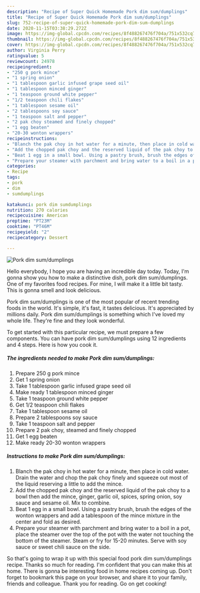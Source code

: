```yaml
---
description: "Recipe of Super Quick Homemade Pork dim sum/dumplings"
title: "Recipe of Super Quick Homemade Pork dim sum/dumplings"
slug: 752-recipe-of-super-quick-homemade-pork-dim-sum-dumplings
date: 2020-11-15T03:38:29.272Z
image: https://img-global.cpcdn.com/recipes/8f488267476f704a/751x532cq70/pork-dim-sumdumplings-recipe-main-photo.jpg
thumbnail: https://img-global.cpcdn.com/recipes/8f488267476f704a/751x532cq70/pork-dim-sumdumplings-recipe-main-photo.jpg
cover: https://img-global.cpcdn.com/recipes/8f488267476f704a/751x532cq70/pork-dim-sumdumplings-recipe-main-photo.jpg
author: Virginia Perry
ratingvalue: 5
reviewcount: 24978
recipeingredient:
- "250 g pork mince"
- "1 spring onion"
- "1 tablespoon garlic infused grape seed oil"
- "1 tablespoon minced ginger"
- "1 teaspoon ground white pepper"
- "1/2 teaspoon chili flakes"
- "1 tablespoon sesame oil"
- "2 tablespoons soy sauce"
- "1 teaspoon salt and pepper"
- "2 pak choy steamed and finely chopped"
- "1 egg beaten"
- "20-30 wonton wrappers"
recipeinstructions:
- "Blanch the pak choy in hot water for a minute, then place in cold water. Drain the water and chop the pak choy finely and squeeze out most of the liquid reserving a little to add the mince."
- "Add the chopped pak choy and the reserved liquid of the pak choy to a bowl then add the mince, ginger, garlic oil, spices, spring onion, soy sauce and sesame oil. Mix to combine."
- "Beat 1 egg in a small bowl. Using a pastry brush, brush the edges of the wonton wrappers and add a tablespoon of the mince mixture in the center and fold as desired."
- "Prepare your steamer with parchment and bring water to a boil in a pot, place the steamer over the top of the pot with the water not touching the bottom of the steamer. Steam or fry for 15-20 minutes. Serve with soy sauce or sweet chili sauce on the side."
categories:
- Recipe
tags:
- pork
- dim
- sumdumplings

katakunci: pork dim sumdumplings 
nutrition: 270 calories
recipecuisine: American
preptime: "PT23M"
cooktime: "PT46M"
recipeyield: "2"
recipecategory: Dessert

---
```



![Pork dim sum/dumplings](https://img-global.cpcdn.com/recipes/8f488267476f704a/751x532cq70/pork-dim-sumdumplings-recipe-main-photo.jpg)

Hello everybody, I hope you are having an incredible day today. Today, I'm gonna show you how to make a distinctive dish, pork dim sum/dumplings. One of my favorites food recipes. For mine, I will make it a little bit tasty. This is gonna smell and look delicious.

Pork dim sum/dumplings is one of the most popular of recent trending foods in the world. It's simple, it's fast, it tastes delicious. It's appreciated by millions daily. Pork dim sum/dumplings is something which I've loved my whole life. They're fine and they look wonderful.




To get started with this particular recipe, we must prepare a few components. You can have pork dim sum/dumplings using 12 ingredients and 4 steps. Here is how you cook it.

<!--inarticleads1-->

##### The ingredients needed to make Pork dim sum/dumplings:

1. Prepare 250 g pork mince
1. Get 1 spring onion
1. Take 1 tablespoon garlic infused grape seed oil
1. Make ready 1 tablespoon minced ginger
1. Take 1 teaspoon ground white pepper
1. Get 1/2 teaspoon chili flakes
1. Take 1 tablespoon sesame oil
1. Prepare 2 tablespoons soy sauce
1. Take 1 teaspoon salt and pepper
1. Prepare 2 pak choy, steamed and finely chopped
1. Get 1 egg beaten
1. Make ready 20-30 wonton wrappers




<!--inarticleads2-->

##### Instructions to make Pork dim sum/dumplings:

1. Blanch the pak choy in hot water for a minute, then place in cold water. Drain the water and chop the pak choy finely and squeeze out most of the liquid reserving a little to add the mince.
1. Add the chopped pak choy and the reserved liquid of the pak choy to a bowl then add the mince, ginger, garlic oil, spices, spring onion, soy sauce and sesame oil. Mix to combine.
1. Beat 1 egg in a small bowl. Using a pastry brush, brush the edges of the wonton wrappers and add a tablespoon of the mince mixture in the center and fold as desired.
1. Prepare your steamer with parchment and bring water to a boil in a pot, place the steamer over the top of the pot with the water not touching the bottom of the steamer. Steam or fry for 15-20 minutes. Serve with soy sauce or sweet chili sauce on the side.




So that's going to wrap it up with this special food pork dim sum/dumplings recipe. Thanks so much for reading. I'm confident that you can make this at home. There is gonna be interesting food in home recipes coming up. Don't forget to bookmark this page on your browser, and share it to your family, friends and colleague. Thank you for reading. Go on get cooking!
